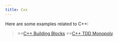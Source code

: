 ```yaml
---
title: Cxx
---
```

Here are some examples related to C++:
> ==[C++ Building Blocks](Cxx_Monopoly_Building_Blocks)
> ==[C++ TDD Monopoly](Cxx_TDD_Monopoly)
